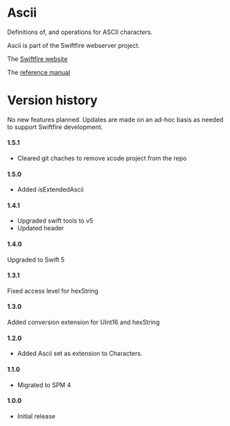 # Ascii

Definitions of, and operations for ASCII characters.

Ascii is part of the Swiftfire webserver project.

The [Swiftfire website](http://swiftfire.nl)

The [reference manual](http://swiftfire.nl/projects/ascii/reference/index.html)

# Version history

No new features planned. Updates are made on an ad-hoc basis as needed to support Swiftfire development.

#### 1.5.1

- Cleared git chaches to remove xcode project from the repo

#### 1.5.0

- Added isExtendedAscii

#### 1.4.1

- Upgraded swift tools to v5
- Updated header

#### 1.4.0

Upgraded to Swift 5

#### 1.3.1

Fixed access level for hexString

#### 1.3.0

Added conversion extension for UInt16 and hexString

#### 1.2.0

- Added Ascii set as extension to Characters.

#### 1.1.0

- Migrated to SPM 4

#### 1.0.0

- Initial release
